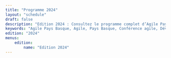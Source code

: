 ```yaml
---
title: "Programme 2024"
layout: "schedule"
draft: false
description: "Edition 2024 : Consultez le programme complet d’Agile Pays Basque. De la journée dédiée aux conférences et ateliers à l’open space collaboratif, sans oublier la détente en bord de mer, organisez votre venue"
keywords: "Agile Pays Basque, Agile, Pays Basque, Conférence agile, Développement logiciel, Product management, UX design, Facilitation, Open space, Ateliers, Communauté agile, Partage d’expériences, Ambiance conviviale, Événement agile, Accessibilité, Inclusion, Collaboration, Mer et montagne, Gastronomie locale, Réseautage, Innovation technologique"
edition: "2024"
menus:
    edition:
        name: "Edition 2024"
---
```

